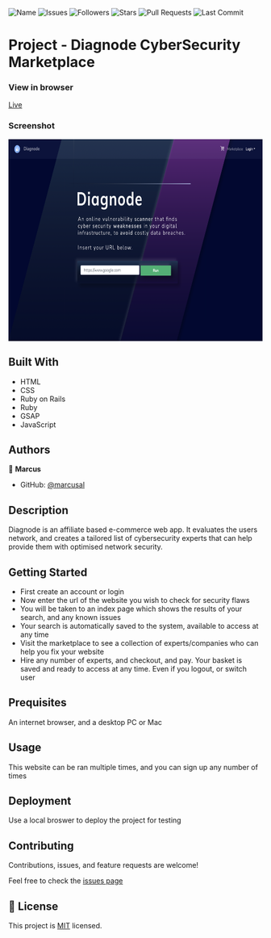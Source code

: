 ![Name](https://img.shields.io/badge/Marcus-Developer-red?style=for-the-badge)
![Issues](https://img.shields.io/github/issues/marcusal/cyber_city?style=for-the-badge)
![Followers](https://img.shields.io/github/followers/marcusal?style=for-the-badge)
![Stars](https://img.shields.io/github/stars/marcusal?style=for-the-badge)
![Pull Requests](https://img.shields.io/github/issues-pr/marcusal/cyber_city?style=for-the-badge)
![Last Commit](https://img.shields.io/github/last-commit/marcusal/cyber_city?/main?style=for-the-badge)


# Project - Diagnode CyberSecurity Marketplace


### View in browser
[Live](http://www.diagnode.co.uk/)

### Screenshot
<img align="center" alt="Screenshot" height="400px" src="Screenshot 2021-06-17 at 15.38.38.png"/>

## Built With

- HTML
- CSS
- Ruby on Rails
- Ruby
- GSAP
- JavaScript

## Authors

👤 **Marcus**

- GitHub: [@marcusal](https://github.com/marcusal)

## Description

Diagnode is an affiliate based e-commerce web app. It evaluates the users network, and creates a tailored list of cybersecurity experts that can help provide them with optimised network security. 

## Getting Started

- First create an account or login
- Now enter the url of the website you wish to check for security flaws
- You will be taken to an index page which shows the results of your search, and any known issues
- Your search is automatically saved to the system, available to access at any time
- Visit the marketplace to see a collection of experts/companies who can help you fix your website
- Hire any number of experts, and checkout, and pay. Your basket is saved and ready to access at any time. Even if you logout, or switch user

## Prequisites

An internet browser, and a desktop PC or Mac

## Usage

This website can be ran multiple times, and you can sign up any number of times

## Deployment

Use a local broswer to deploy the project for testing

## Contributing

Contributions, issues, and feature requests are welcome!

Feel free to check the [issues page](https://github.com/marcusal/sakoiwebsite/issues)

## 📝 License

This project is [MIT](LICENSE) licensed.
